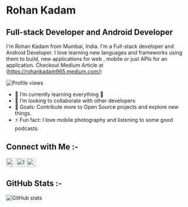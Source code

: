 # Rohan Kadam
## Full-stack Developer and Android Developer

I'm Rohan Kadam from Mumbai, India. I'm a Full-stack developer and Android Developer. I love learning new languages and frameworks using them to build, new applications for web , mobile or just APIs for an application.
Checkout Medium Article at (https://rohankadam965.medium.com/)

![Profile views](https://gpvc.arturio.dev/Rohan2596) 

- 🌱 I’m currently learning everything 🤣
- 👯 I’m looking to collaborate with other developers
- 🥅 Goals: Contribute more to Open Source projects and explore new things.
- ⚡ Fun fact: I love mobile photography and listening to some good podcasts.

## Connect with Me :-

[<img src='https://cdn.jsdelivr.net/npm/simple-icons@3.0.1/icons/github.svg' alt='github' height='24'>](https://github.com/Rohan2596) 
[<img src='https://cdn.jsdelivr.net/npm/simple-icons@3.0.1/icons/linkedin.svg' alt='linkedin' height='24'>](https://www.linkedin.com/in/rohankadam2596/) 
[<img src='https://cdn.jsdelivr.net/npm/simple-icons@3.0.1/icons/twitter.svg' alt='twitter' height='24'>](https://twitter.com/RohanKadam2596)  

## GitHub Stats :-

![GitHub stats](https://github-readme-stats.vercel.app/api?username=Rohan2596&show_icons=true&count_private=true)  


